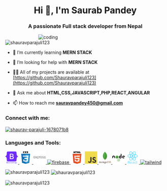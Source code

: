 <h1 align="center">Hi 👋, I'm Saurab Pandey</h1>
<h3 align="center">A passionate Full stack developer from Nepal</h3>
<img align="right" alt="coding" width="400" src="https://media4.giphy.com/media/v1.Y2lkPTc5MGI3NjExc3RxZjE5ZWJkam9pMGdueTducDFzNmxkMmRlemllc2U0NHhkZzA3aCZlcD12MV9pbnRlcm5hbF9naWZfYnlfaWQmY3Q9Zw/bGgsc5mWoryfgKBx1u/giphy.gif" >

<p align="left"> <img src="https://komarev.com/ghpvc/?username=shauravparajuli123&label=Profile%20views&color=0e75b6&style=flat" alt="shauravparajuli123" /> </p>

- 🌱 I’m currently learning **MERN STACK**

- 🤝 I’m looking for help with **MERN STACK**

- 👨‍💻 All of my projects are available at [https://github.com/Shauravparajuli123](https://github.com/Shauravparajuli123)

- 💬 Ask me about **HTML,CSS,JAVASCRIPT,PHP,REACT,ANGULAR**

- 📫 How to reach me **sauravpandey450@gmail.com**

<h3 align="left">Connect with me:</h3>
<p align="left">
<a href="https://www.linkedin.com/in/saurab-pandey-5594a9342/" target="blank"><img align="center" src="https://raw.githubusercontent.com/rahuldkjain/github-profile-readme-generator/master/src/images/icons/Social/linked-in-alt.svg" alt="shaurav-parajuli-1678071b8" height="30" width="40" /></a>
</p>

<h3 align="left">Languages and Tools:</h3>
<p align="left"> <a href="https://getbootstrap.com" target="_blank" rel="noreferrer"> <img src="https://raw.githubusercontent.com/devicons/devicon/master/icons/bootstrap/bootstrap-plain-wordmark.svg" alt="bootstrap" width="40" height="40"/> </a> <a href="https://www.w3schools.com/css/" target="_blank" rel="noreferrer"> <img src="https://raw.githubusercontent.com/devicons/devicon/master/icons/css3/css3-original-wordmark.svg" alt="css3" width="40" height="40"/> </a> <a href="https://expressjs.com" target="_blank" rel="noreferrer"> <img src="https://raw.githubusercontent.com/devicons/devicon/master/icons/express/express-original-wordmark.svg" alt="express" width="40" height="40"/> </a> <a href="https://firebase.google.com/" target="_blank" rel="noreferrer"> <img src="https://www.vectorlogo.zone/logos/firebase/firebase-icon.svg" alt="firebase" width="40" height="40"/> </a> <a href="https://www.w3.org/html/" target="_blank" rel="noreferrer"> <img src="https://raw.githubusercontent.com/devicons/devicon/master/icons/html5/html5-original-wordmark.svg" alt="html5" width="40" height="40"/> </a> <a href="https://developer.mozilla.org/en-US/docs/Web/JavaScript" target="_blank" rel="noreferrer"> <img src="https://raw.githubusercontent.com/devicons/devicon/master/icons/javascript/javascript-original.svg" alt="javascript" width="40" height="40"/> </a> <a href="https://www.mongodb.com/" target="_blank" rel="noreferrer"> <img src="https://raw.githubusercontent.com/devicons/devicon/master/icons/mongodb/mongodb-original-wordmark.svg" alt="mongodb" width="40" height="40"/> </a> <a href="https://nodejs.org" target="_blank" rel="noreferrer"> <img src="https://raw.githubusercontent.com/devicons/devicon/master/icons/nodejs/nodejs-original-wordmark.svg" alt="nodejs" width="40" height="40"/> </a> <a href="https://reactjs.org/" target="_blank" rel="noreferrer"> <img src="https://raw.githubusercontent.com/devicons/devicon/master/icons/react/react-original-wordmark.svg" alt="react" width="40" height="40"/> </a> <a href="https://tailwindcss.com/" target="_blank" rel="noreferrer"> <img src="https://www.vectorlogo.zone/logos/tailwindcss/tailwindcss-icon.svg" alt="tailwind" width="40" height="40"/> </a> </p>

<p><img align="left" src="https://github-readme-stats.vercel.app/api/top-langs?username=shauravparajuli123&show_icons=true&locale=en&layout=compact" alt="shauravparajuli123" /></p>

<p>&nbsp;<img align="center" src="https://github-readme-stats.vercel.app/api?username=shauravparajuli123&show_icons=true&locale=en" alt="shauravparajuli123" /></p>

<p><img align="center" src="https://github-readme-streak-stats.herokuapp.com/?user=shauravparajuli123&" alt="shauravparajuli123" /></p>
